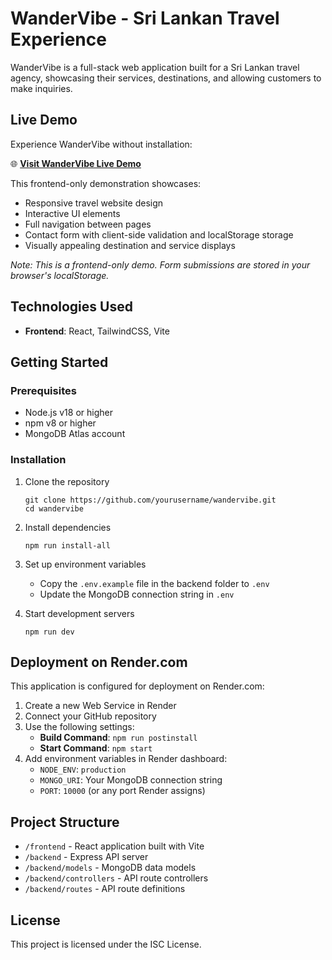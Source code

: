 # WanderVibe - Sri Lankan Travel Experience

WanderVibe is a full-stack web application built for a Sri Lankan travel agency, showcasing their services, destinations, and allowing customers to make inquiries.

## Live Demo

Experience WanderVibe without installation:

🌐 **[Visit WanderVibe Live Demo](https://wander-vibe-app.vercel.app/)**

This frontend-only demonstration showcases:
- Responsive travel website design
- Interactive UI elements
- Full navigation between pages
- Contact form with client-side validation and localStorage storage
- Visually appealing destination and service displays

*Note: This is a frontend-only demo. Form submissions are stored in your browser's localStorage.*

## Technologies Used

- **Frontend**: React, TailwindCSS, Vite

## Getting Started

### Prerequisites

- Node.js v18 or higher
- npm v8 or higher
- MongoDB Atlas account

### Installation

1. Clone the repository
   ```
   git clone https://github.com/yourusername/wandervibe.git
   cd wandervibe
   ```

2. Install dependencies
   ```
   npm run install-all
   ```

3. Set up environment variables
   - Copy the `.env.example` file in the backend folder to `.env`
   - Update the MongoDB connection string in `.env`

4. Start development servers
   ```
   npm run dev
   ```

## Deployment on Render.com

This application is configured for deployment on Render.com:

1. Create a new Web Service in Render
2. Connect your GitHub repository
3. Use the following settings:
   - **Build Command**: `npm run postinstall`
   - **Start Command**: `npm start`
4. Add environment variables in Render dashboard:
   - `NODE_ENV`: `production`
   - `MONGO_URI`: Your MongoDB connection string
   - `PORT`: `10000` (or any port Render assigns)

## Project Structure

- `/frontend` - React application built with Vite
- `/backend` - Express API server
- `/backend/models` - MongoDB data models
- `/backend/controllers` - API route controllers
- `/backend/routes` - API route definitions

## License

This project is licensed under the ISC License.

